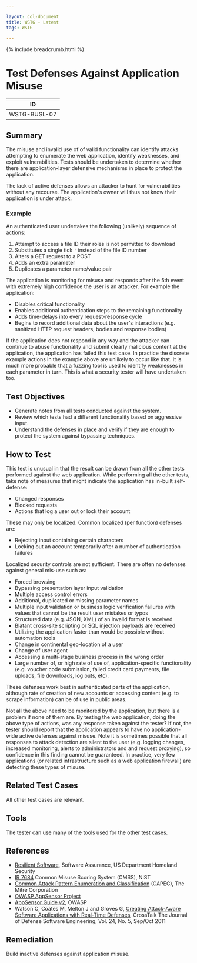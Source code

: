 ```yaml
---

layout: col-document
title: WSTG - Latest
tags: WSTG

---
```


{% include breadcrumb.html %}
# Test Defenses Against Application Misuse

|ID               |
|-----------------|
|WSTG-BUSL-07|

## Summary

The misuse and invalid use of of valid functionality can identify attacks attempting to enumerate the web application, identify weaknesses, and exploit vulnerabilities. Tests should be undertaken to determine whether there are application-layer defensive mechanisms in place to protect the application.

The lack of active defenses allows an attacker to hunt for vulnerabilities without any recourse. The application's owner will thus not know their application is under attack.

### Example

An authenticated user undertakes the following (unlikely) sequence of actions:

1. Attempt to access a file ID their roles is not permitted to download
2. Substitutes a single tick `'` instead of the file ID number
3. Alters a GET request to a POST
4. Adds an extra parameter
5. Duplicates a parameter name/value pair

The application is monitoring for misuse and responds after the 5th event with extremely high confidence the user is an attacker. For example the application:

- Disables critical functionality
- Enables additional authentication steps to the remaining functionality
- Adds time-delays into every request-response cycle
- Begins to record additional data about the user's interactions (e.g. sanitized HTTP request headers, bodies and response bodies)

If the application does not respond in any way and the attacker can continue to abuse functionality and submit clearly malicious content at the application, the application has failed this test case. In practice the discrete example actions in the example above are unlikely to occur like that. It is much more probable that a fuzzing tool is used to identify weaknesses in each parameter in turn. This is what a security tester will have undertaken too.

## Test Objectives

- Generate notes from all tests conducted against the system.
- Review which tests had a different functionality based on aggressive input.
- Understand the defenses in place and verify if they are enough to protect the system against bypassing techniques.

## How to Test

This test is unusual in that the result can be drawn from all the other tests performed against the web application. While performing all the other tests, take note of measures that might indicate the application has in-built self-defense:

- Changed responses
- Blocked requests
- Actions that log a user out or lock their account

These may only be localized. Common localized (per function) defenses are:

- Rejecting input containing certain characters
- Locking out an account temporarily after a number of authentication failures

Localized security controls are not sufficient. There are often no defenses against general mis-use such as:

- Forced browsing
- Bypassing presentation layer input validation
- Multiple access control errors
- Additional, duplicated or missing parameter names
- Multiple input validation or business logic verification failures with values that cannot be the result user mistakes or typos
- Structured data (e.g. JSON, XML) of an invalid format is received
- Blatant cross-site scripting or SQL injection payloads are received
- Utilizing the application faster than would be possible without automation tools
- Change in continental geo-location of a user
- Change of user agent
- Accessing a multi-stage business process in the wrong order
- Large number of, or high rate of use of, application-specific functionality (e.g. voucher code submission, failed credit card payments, file uploads, file downloads, log outs, etc).

These defenses work best in authenticated parts of the application, although rate of creation of new accounts or accessing content (e.g. to scrape information) can be of use in public areas.

Not all the above need to be monitored by the application, but there is a problem if none of them are. By testing the web application, doing the above type of actions, was any response taken against the tester? If not, the tester should report that the application appears to have no application-wide active defenses against misuse. Note it is sometimes possible that all responses to attack detection are silent to the user (e.g. logging changes, increased monitoring, alerts to administrators and and request proxying), so confidence in this finding cannot be guaranteed. In practice, very few applications (or related infrastructure such as a web application firewall) are detecting these types of misuse.

## Related Test Cases

All other test cases are relevant.

## Tools

The tester can use many of the tools used for the other test cases.

## References

- [Resilient Software](https://buildsecurityin.us-cert.gov/swa/resilient.html), Software Assurance, US Department Homeland Security
- [IR 7684](https://csrc.nist.gov/publications/detail/nistir/7864/final) Common Misuse Scoring System (CMSS), NIST
- [Common Attack Pattern Enumeration and Classification](https://capec.mitre.org/) (CAPEC), The Mitre Corporation
- [OWASP AppSensor Project](https://owasp.org/www-project-appsensor/)
- [AppSensor Guide v2](https://owasp.org/www-pdf-archive/Owasp-appsensor-guide-v2.pdf), OWASP
- Watson C, Coates M, Melton J and Groves G, [Creating Attack-Aware Software Applications with Real-Time Defenses](https://pdfs.semanticscholar.org/0236/5631792fa6c953e82cadb0e7268be35df905.pdf), CrossTalk The Journal of Defense Software Engineering, Vol. 24, No. 5, Sep/Oct 2011

## Remediation

Build inactive defenses against application misuse.
